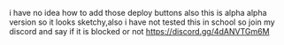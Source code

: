 i have no idea how to add those deploy buttons also this is alpha alpha version so it looks sketchy,also i have not tested this in school so join my discord and say if it is blocked or not https://discord.gg/4dANVTGm6M

